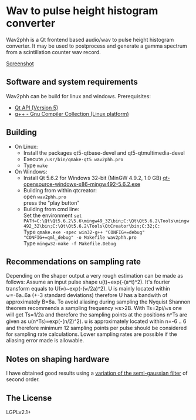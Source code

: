 # Wav to pulse height histogram converter

Wav2phh is a Qt frontend based audio/wav to pulse height histogram converter. It may be used to postprocess and generate a gamma spectrum from a scintillation counter wav record.

[Screenshot](https://github.com/samplemaker/wav2phh/tree/wav2phh_github/screenshots/wav2phh_in_action.png)

## Software and system requirements

Wav2phh can be build for linux and windows. Prerequisites:

  * [Qt API (Version 5)][QtHomepage]
  * [g++ - Gnu Compiler Collection (Linux platform)][gcc]

[QtHomepage]:  https://www.qt.io/developers/
               "Qt aplication programming interface"
[gcc]:       http://gcc.gnu.org/
             "GNU Compiler Collection"


## Building

  * On Linux:
    * Install the packages qt5-qtbase-devel and qt5-qtmultimedia-devel 
    * Execute `/usr/bin/qmake-qt5 wav2phh.pro`
    * Type `make`
  * On Windows:
    * Install Qt 5.6.2 for Windows 32-bit (MinGW 4.9.2, 1.0 GB) [qt-opensource-windows-x86-mingw492-5.6.2.exe](https://www.qt.io/download-open-source/)
    * Building from within qtcreator:  
      open `wav2phh.pro`  
      press the "play button"
    * Building from cmd line:  
      Set the environment `set PATH=C:\Qt\Qt5.6.2\5.6\mingw49_32\bin;C:\Qt\Qt5.6.2\Tools\mingw492_32\bin;C:\Qt\Qt5.6.2\Tools\QtCreator\bin;C:32;C:`  
      Type `qmake.exe -spec win32-g++ "CONFIG+=debug" "CONFIG+=qml_debug" -o Makefile wav2phh.pro`  
      Type `mingw32-make -f Makefile.Debug`


## Recommendations on sampling rate

Depending on the shaper output a very rough estimation can be made as follows:
Assume an input pulse shape u(t)~exp(-(a<font face="Symbol">&#42;</font>t)^2). It's fourier transform equals to 
U(<font face="Symbol">w</font>)~exp(-(<font face="Symbol">w</font>/2a)^2).
U is mainly located within <font face="Symbol">w</font>=-6a..6a (+-3 standard deviations) 
therefore U has a bandwith of approximately B=6a. To avoid aliasing during sampling 
the Nyquist Shannon theorem recommends a sampling frequency <font face="Symbol">w</font>s>2B.
With Ts=2pi/<font face="Symbol">w</font>s one will get Ts=1/2a and therefore the sampling points
at the positions n<font face="Symbol">&#42;</font>Ts are given as u(n<font face="Symbol">&#42;</font>Ts)=exp(-(n/2)^2).
u is approximately located within n=-6 .. 6 and therefore
minimum 12 sampling points per pulse should be considered for sampling rate 
calculations. Lower sampling rates are possible if the aliasing error made is allowable.


## Notes on shaping hardware

I have obtained good results using a
[variation of the semi-gaussian filter](https://github.com/samplemaker/wav_mca_demonstrator/blob/public/wav2phh/wav2phh.pdf)
of second order.

## The License

LGPLv2.1+


